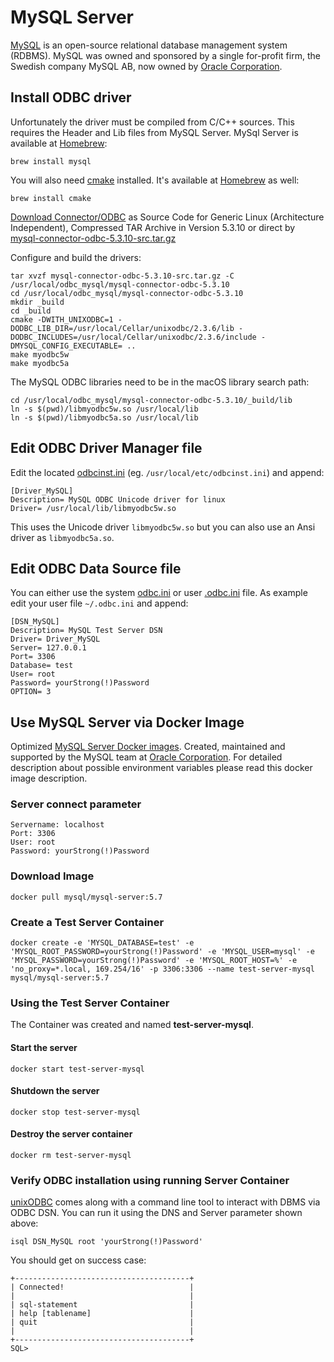 # MySQL Server
[MySQL](https://www.mysql.com) is an open-source relational database management system (RDBMS). MySQL was owned and sponsored by a single for-profit firm, the Swedish company MySQL AB, now owned by [Oracle Corporation](https://www.oracle.com/index.html).

## Install ODBC driver
Unfortunately the driver must be compiled from C/C++ sources. This requires the Header and Lib files from MySQL Server.
MySql Server is available at [Homebrew](https://brew.sh/):
```
brew install mysql
```
You will also need [cmake](https://cmake.org) installed. It's available at [Homebrew](https://brew.sh/) as well:
```
brew install cmake
```

[Download Connector/ODBC](https://dev.mysql.com/downloads/connector/odbc/) as Source Code for Generic Linux (Architecture Independent), Compressed TAR Archive in Version 5.3.10 or direct by [mysql-connector-odbc-5.3.10-src.tar.gz](https://dev.mysql.com/get/Downloads/Connector-ODBC/5.3/mysql-connector-odbc-5.3.10-src.tar.gz)

Configure and build the drivers:
```
tar xvzf mysql-connector-odbc-5.3.10-src.tar.gz -C /usr/local/odbc_mysql/mysql-connector-odbc-5.3.10
cd /usr/local/odbc_mysql/mysql-connector-odbc-5.3.10
mkdir _build
cd _build
cmake -DWITH_UNIXODBC=1 -DODBC_LIB_DIR=/usr/local/Cellar/unixodbc/2.3.6/lib -DODBC_INCLUDES=/usr/local/Cellar/unixodbc/2.3.6/include -DMYSQL_CONFIG_EXECUTABLE= ..
make myodbc5w
make myodbc5a
```

The MySQL ODBC libraries need to be in the macOS library search path:

```
cd /usr/local/odbc_mysql/mysql-connector-odbc-5.3.10/_build/lib
ln -s $(pwd)/libmyodbc5w.so /usr/local/lib
ln -s $(pwd)/libmyodbc5a.so /usr/local/lib
```

## Edit ODBC Driver Manager file
Edit the located [odbcinst.ini](https://github.com/hrabe/odbc-on-macos#locate-your-odbc-driver-and-data-source-config-files) (eg. `/usr/local/etc/odbcinst.ini`) and append:
```
[Driver_MySQL]
Description= MySQL ODBC Unicode driver for linux
Driver= /usr/local/lib/libmyodbc5w.so
```
This uses the Unicode driver `libmyodbc5w.so` but you can also use an Ansi driver as `libmyodbc5a.so`.

## Edit ODBC Data Source file
You can either use the system [odbc.ini](https://github.com/hrabe/odbc-on-macos#locate-your-odbc-driver-and-data-source-config-files) or user [.odbc.ini](https://github.com/hrabe/odbc-on-macos#locate-your-odbc-driver-and-data-source-config-files) file. As example edit your user file `~/.odbc.ini` and append:
```
[DSN_MySQL]
Description= MySQL Test Server DSN
Driver= Driver_MySQL
Server= 127.0.0.1
Port= 3306
Database= test
User= root
Password= yourStrong(!)Password
OPTION= 3
```

## Use MySQL Server via Docker Image
Optimized [MySQL Server Docker images](https://hub.docker.com/r/mysql/mysql-server/). Created, maintained and supported by the MySQL team at [Oracle Corporation](https://www.oracle.com/index.html). For detailed description about possible environment variables please read this docker image description.

### Server connect parameter
```
Servername: localhost
Port: 3306
User: root
Password: yourStrong(!)Password
```

### Download Image
```
docker pull mysql/mysql-server:5.7
```

### Create a Test Server Container
```
docker create -e 'MYSQL_DATABASE=test' -e 'MYSQL_ROOT_PASSWORD=yourStrong(!)Password' -e 'MYSQL_USER=mysql' -e 'MYSQL_PASSWORD=yourStrong(!)Password' -e 'MYSQL_ROOT_HOST=%' -e 'no_proxy=*.local, 169.254/16' -p 3306:3306 --name test-server-mysql mysql/mysql-server:5.7
```

### Using the Test Server Container
The Container was created and named **test-server-mysql**. 

#### Start the server
```
docker start test-server-mysql
```

#### Shutdown the server
```
docker stop test-server-mysql
```

#### Destroy the server container
```
docker rm test-server-mysql
```

### Verify ODBC installation using running Server Container
[unixODBC](http://www.unixodbc.org/) comes along with a command line tool to interact with DBMS via ODBC DSN. You can run it using the DNS and Server parameter shown above:

```
isql DSN_MySQL root 'yourStrong(!)Password'
```

You should get on success case:
```
+---------------------------------------+
| Connected!                            |
|                                       |
| sql-statement                         |
| help [tablename]                      |
| quit                                  |
|                                       |
+---------------------------------------+
SQL>
```
